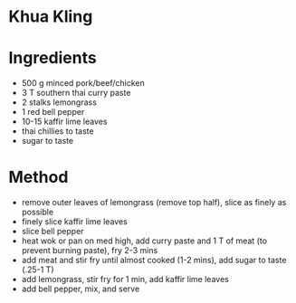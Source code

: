 # Khua Kling

# Ingredients
- 500 g minced pork/beef/chicken
- 3 T southern thai curry paste
- 2 stalks lemongrass
- 1 red bell pepper
- 10-15 kaffir lime leaves
- thai chillies to taste
- sugar to taste

# Method
- remove outer leaves of lemongrass (remove top half), slice as finely as possible
- finely slice kaffir lime leaves
- slice bell pepper
- heat wok or pan on med high, add curry paste and 1 T of meat (to prevent burning paste), fry 2-3 mins
- add meat and stir fry until almost cooked (1-2 mins), add sugar to taste (.25-1 T)
- add lemongrass, stir fry for 1 min, add kaffir lime leaves
- add bell pepper, mix, and serve

